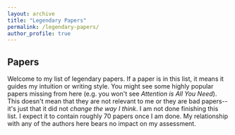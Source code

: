 ```yaml
---
layout: archive
title: "Legendary Papers"
permalink: /legendary-papers/
author_profile: true
---
```






## Papers
Welcome to my list of legendary papers. If a paper is in this list, it means it guides my intuition or writing style. You might see some highly popular papers missing from here (e.g. you won't see *Attention is All You Need*). This doesn't mean that they are not relevant to me or they are bad papers--it's just that it did not *change the way I think*. I am not done finishing this list. I expect it to contain roughly 70 papers once I am done. My relationship with any of the authors here bears no impact on my assessment. 
<!-- 
TODO add: convnext, knowledge distillation, lora, protoypical networks, ECE, the lottery ticket hypothesis, style vectors for llms, decision transformers, RL in large action spaces, distilling human priors, td3, HER, goal conditioned sl, MAML, incoherence of the philo, detection and estimation theory van trees, complex analysis stein, sirl, getting aligned on alignment, can you turst your model after covariate shift?, TENT, discovering faster matrix mult, understanding DL still requires rethinking generalization, airgnn, the lottery ticket hypothesis


### *Self-taught Learning: Transfer Learning from Unlabeled Data*
**Authors:** Rajat Raina, Alexis Battle, Honglak Lee, Benjamin Packer, Andrew Y. Ng  
**Subject:** Transfer Learning, Dictionary Learning  
**Remark:** Dictionary learning meets ML. 

### *How Powerful Are Graph Neural Networks?*
**Authors:** Keyulu Xu, Weihua Hu, Jure Leskovec, Stefanie Jegelka  
**Subject:** Graph Neural Networks  
**Remark:** This paper introduces the Graph Isomorphism Network (GIN), pushing the envelope on what graph neural networks can achieve. GIN effectively captures the nuances of graph structures, rivaling the Weisfeiler-Lehman graph isomorphism test. Really revitalized my interest in graph theory! 



### *The Platonic Representation Hypothesis*
**Authors:** Minyoung Huh, Brian Cheung, Tongzhou Wang, Phillip Isola  
**Subject:** Representation, Philosophy   
**Remark:** Proposes that deep learning models are on a trajectory towards a unified model of reality, dubbed the "Platonic representation." By drawing on Plato's Allegory of the Cave, the paper suggests our current AI models are mere shadows, glimpses of a more profound truth. It's a bold claim that echoes convergent realism, suggesting that, like science, AI is narrowing in on the truth of the universe.



### *Robust Uncertainty Principles: Exact Signal Reconstruction from Highly Incomplete Frequency Information*
**Authors:** Emmanuel J. Candès, Justin Romberg, Terence Tao  
**Subject:** Sparse Reconstruction  
**Remark:** TERRANCE TAO IS SO COOL. I did not expect to see number theory make such a big impact on the field of signal processing. I was also surprised at the fact people used the minimum energy solution for so long. 


### *Optimal Brain Damage*
**Authors:** Yann LeCun, John S. Denker, Sara A. Solla  
**Subject:** Pruning  
**Remark:** This was the paper started the massive argument/shit show on if the magnitude of a parameter corresponds with relevance w.r.t the downstream task. Since then, the community has gone back and forth on the importance of $\|w\|_p.$ For more information, read *A Gradient Flow Framework For Analyzing Network Pruning*. 

### *Optimal Brain Surgeon*
**Authors:** Babak Hassibi, David G. Stork, Gregory J. Wolff  
**Subject:**  Pruning  
**Remark:** Extending the ideas from "Optimal Brain Damage," this 1993 paper further refines the approach of network pruning by employing a more precise, Hessian-based method to remove weights.

### *Winning the Lottery Ahead of Time: Efficient Early Network Pruning*
**Authors:** Ekdeep Singh Lubana, Robert P. Dick  
**Subject:** Pruning  
**Remark:** Dives into early network pruning using a gradient flow framework, borrowing concepts from the neural tangent kernel (NTK) to justify early parameter removal. It challenges the traditional pruning post-training by demonstrating that the NTK can guide the removal of redundant parameters even before substantial training, sparking fresh debates on when and how pruning should be optimally performed. -->
